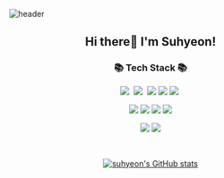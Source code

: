 ![header](https://capsule-render.vercel.app/api?type=waving&color=gradient&height=300&text=Welcome&fontSize=90&animation=fadeIn&fontAlignY=38&desc=Suhyeon's%20GitHub%20Profile&descAlignY=51&descAlign=62)

<h2 align="center">Hi there👋 I'm Suhyeon!</h2>

<h3 align="center">📚 Tech Stack 📚</h3>
<p align="center">
  <img src="https://img.shields.io/badge/TypeScript-3178C6?style=flat-square&logo=TypeScript&logoColor=white"/></a>&nbsp 
  <img src="https://img.shields.io/badge/JavaScript-ffb13b?style=flat-square&logo=javascript&logoColor=white"/></a>&nbsp 
  <img src="https://img.shields.io/badge/HTML5-E34F26?style=flat-square&logo=HTML5&logoColor=white"/>
  <img src="https://img.shields.io/badge/CSS3-1572B6?style=flat-square&logo=CSS3&logoColor=white"/>
  <img src="https://img.shields.io/badge/Python-3766AB?style=flat-square&logo=Python&logoColor=white"/></a>&nbsp 
</p

</br>

<p align="center">
<img src="https://img.shields.io/badge/React-61DAFB?style=flat-square&logo=React&logoColor=white"/></a>
<img src="https://img.shields.io/badge/Sass-CC6699?style=flat-square&logo=Sass&logoColor=white"/></a>
<img src="https://img.shields.io/badge/TailwindCSS-06B6D4?style=flat-square&logo=TailwindCSS&logoColor=white"/></a>
<img src="https://img.shields.io/badge/styled components-DB7093?style=flat-square&logo=styled-components&logoColor=white"/></a>
</p>

<p align="center">
<img src="https://img.shields.io/badge/Docker-2496ED?style=flat-square&logo=Docker&logoColor=white"/></a>
<img src="https://img.shields.io/badge/NGINX-009639?style=flat-square&logo=NGINX&logoColor=white"/></a>
</p>

</br>

<div align="center">
 
[![suhyeon's GitHub stats](https://github-readme-stats.vercel.app/api?username=suhyeon0921&count_private=true&show_icons=true&include_all_commits=true&disable_animations=true&theme=material-palenight)](https://github.com/anuraghazra/github-readme-stats)
</div>
